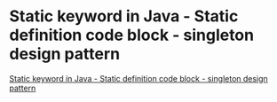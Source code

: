 # Static keyword in Java - Static definition code block - singleton design pattern
[Static keyword in Java - Static definition code block - singleton design pattern](https://aiwithcloud.com/2022/09/16/static_keyword_in_java___static_definition_code_block___singleton_design_pattern/)